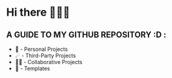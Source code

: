# Hi there 👨🏾‍🚀

## A GUIDE TO MY GITHUB REPOSITORY :D : 
* 🚀 - Personal Projects
* ☄ - Third-Party Projects
* 🤝🏾 - Collaborative Projects
* 📝 - Templates
